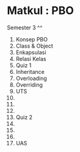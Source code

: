 # Matkul : PBO
Semester 3 ^^
1. Konsep PBO
2. Class & Object
3. Enkapsulasi
4. Relasi Kelas
5. Quiz 1
6. Inheritance
7. Overloading
8. Overriding
9. UTS
10. 
11. 
12. 
13. Quiz 2
14. 
15. 
16. 
17. UAS
